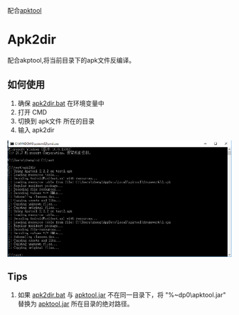 配合[apktool](https://ibotpeaches.github.io/Apktool/)
# Apk2dir
配合akptool,将当前目录下的apk文件反编译。
## 如何使用
1. 确保 [apk2dir.bat](apk2dir.bat) 在环境变量中
2. 打开 CMD
3. 切换到 apk文件 所在的目录
4. 输入 apk2dir

![use](snipaste/snipaste_20170618_200843.png)
## Tips
1. 如果 [apk2dir.bat](apk2dir.bat) 与 [apktool.jar](https://ibotpeaches.github.io/Apktool/) 不在同一目录下，将 "%~dp0\apktool.jar" 替换为 [apktool.jar](https://ibotpeaches.github.io/Apktool/) 所在目录的绝对路径。

